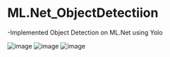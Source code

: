 # ML.Net_ObjectDetectiion
-Implemented Object Detection on ML.Net  using Yolo

![image](https://github.com/PoWeiChiao/ML.Net_ObjectDetectiion/ObjectDetection/assets/images/output/20210122_132021.jpg)
![image](https://github.com/PoWeiChiao/ML.Net_ObjectDetectiion/ObjectDetection/assets/images/output/20200217_131432.jpg)
![image](https://github.com/PoWeiChiao/ML.Net_ObjectDetectiion/ObjectDetection/assets/images/output/20200321_135917.jpg)
